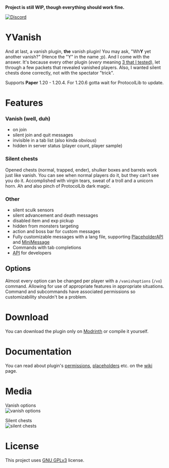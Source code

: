 **Project is still WIP, though everything should work fine.**

[![Discord](https://img.shields.io/discord/1236019317208776786?style=flat&logo=discord&label=Discord&color=%235d6af2
)](https://discord.gg/kZJhKZ48j8)
# YVanish
And at last, a vanish plugin, **the** vanish plugin! You may ask, "Wh**Y** yet another vanish?" (Hence the "Y" in the name ;p). And I come with the answer. It's because every other plugin (*every* meaning [3 that I tested](https://github.com/Ynfuien/YVanish/wiki/6.-Plugin-comparison)), let through a few packets that revealed vanished players. Also, I wanted silent chests done correctly, not with the spectator "trick".

Supports **Paper** 1.20 - 1.20.4. For 1.20.6 gotta wait for ProtocolLib to update.

# Features
### Vanish (well, duh)
- on join
- silent join and quit messages
- invisible in a tab list (also kinda obvious)
- hidden in server status (player count, player sample)

### Silent chests
Opened chests (normal, trapped, ender), shulker boxes and barrels work just like vanish. You can see when normal players do it, but they can't see you do it. Accomplished with virgin tears, sweat of a troll and a unicorn horn. Ah and also pinch of ProtocolLib dark magic.

### Other
- silent sculk sensors
- silent advancement and death messages
- disabled item and exp pickup
- hidden from monsters targeting
- action and boss bar for custom messages
- Fully customizable messages with a lang file, supporting [PlaceholderAPI](https://github.com/PlaceholderAPI/PlaceholderAPI) and [MiniMessage](https://docs.advntr.dev/minimessage/index.html)
- Commands with tab completions
- [API](https://github.com/Ynfuien/YVanish/wiki/4.-Developer-API) for developers

## Options
Almost every option can be changed per player with a `/vanishoptions` (`/vo`) command. Allowing for use of appropriate features in appropriate situations. Command and subcommands have associated permissions so customizability shouldn't be a problem.

# Download
You can download the plugin only on [Modrinth](https://modrinth.com/plugin/yvanish) or compile it yourself.

# Documentation
You can read about plugin's [permissions](https://github.com/Ynfuien/YVanish/wiki/2.-Permissions), [placeholders](https://github.com/Ynfuien/YVanish/wiki/3.-Placeholders) etc. on the [wiki](https://github.com/Ynfuien/YVanish/wiki) page.

# Media
Vanish options<br/>
![vanish options](https://i.imgur.com/5NfhYlv.gif)

Silent chests<br/>
![silent chests](https://i.imgur.com/UcsLPJX.gif)

# License
This project uses [GNU GPLv3](https://github.com/Ynfuien/YVanish/main/blob/LICENSE) license.